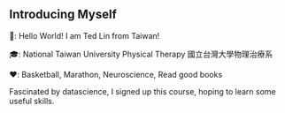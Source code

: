 ﻿## Introducing Myself

:wave:: Hello World! I am Ted Lin from Taiwan!

:mortar_board:: National Taiwan University Physical Therapy 國立台灣大學物理治療系

:heart:: Basketball, Marathon, Neuroscience, Read good books

Fascinated by datascience, I signed up this course, hoping to learn some useful skills.




